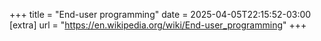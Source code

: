 +++
title = "End-user programming"
date = 2025-04-05T22:15:52-03:00
[extra]
url = "https://en.wikipedia.org/wiki/End-user_programming"
+++
